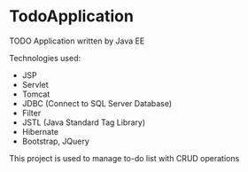 # TodoApplication
TODO Application written by Java EE

Technologies used:
  + JSP
  + Servlet
  + Tomcat
  + JDBC (Connect to SQL Server Database)
  + Filter
  + JSTL (Java Standard Tag Library)
  + Hibernate
  + Bootstrap, JQuery

This project is used to manage to-do list with CRUD operations
